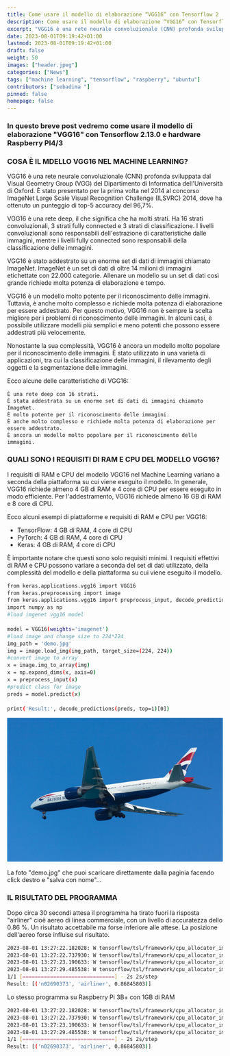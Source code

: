 ```yaml
---
title: Come usare il modello di elaborazione “VGG16” con Tensorflow 2
description: Come usare il modello di elaborazione “VGG16” con Tensorflow 2
excerpt: "VGG16 è una rete neurale convoluzionale (CNN) profonda sviluppata dal Visual Geometry Group (VGG) del Dipartimento di Informatica dell'Università di Oxford. È stato presentato per la prima volta nel 2014 al concorso ImageNet Large Scale Visual Recognition Challenge (ILSVRC) 2014, dove ha ottenuto un punteggio di top-5 accuracy del 96,7%..."
date: 2023-08-01T09:19:42+01:00
lastmod: 2023-08-01T09:19:42+01:00
draft: false
weight: 50
images: ["header.jpeg"]
categories: ["News"]
tags: ["machine learning", "tensorflow", "raspberry", "ubuntu"]
contributors: ["sebadima "]
pinned: false
homepage: false
---
```




### In questo breve post vedremo come usare il modello di elaborazione "VGG16" con Tensorflow 2.13.0 e hardware Raspberry PI4/3


### COSA È IL MDELLO VGG16 NEL MACHINE LEARNING?

VGG16 è una rete neurale convoluzionale (CNN) profonda sviluppata dal Visual Geometry Group (VGG) del Dipartimento di Informatica dell'Università di Oxford. È stato presentato per la prima volta nel 2014 al concorso ImageNet Large Scale Visual Recognition Challenge (ILSVRC) 2014, dove ha ottenuto un punteggio di top-5 accuracy del 96,7%.

VGG16 è una rete deep, il che significa che ha molti strati. Ha 16 strati convoluzionali, 3 strati fully connected e 3 strati di classificazione. I livelli convoluzionali sono responsabili dell'estrazione di caratteristiche dalle immagini, mentre i livelli fully connected sono responsabili della classificazione delle immagini.

VGG16 è stato addestrato su un enorme set di dati di immagini chiamato ImageNet. ImageNet è un set di dati di oltre 14 milioni di immagini etichettate con 22.000 categorie. Allenare un modello su un set di dati così grande richiede molta potenza di elaborazione e tempo.

VGG16 è un modello molto potente per il riconoscimento delle immagini. Tuttavia, è anche molto complesso e richiede molta potenza di elaborazione per essere addestrato. Per questo motivo, VGG16 non è sempre la scelta migliore per i problemi di riconoscimento delle immagini. In alcuni casi, è possibile utilizzare modelli più semplici e meno potenti che possono essere addestrati più velocemente.

Nonostante la sua complessità, VGG16 è ancora un modello molto popolare per il riconoscimento delle immagini. È stato utilizzato in una varietà di applicazioni, tra cui la classificazione delle immagini, il rilevamento degli oggetti e la segmentazione delle immagini.

Ecco alcune delle caratteristiche di VGG16:

    È una rete deep con 16 strati.
    È stata addestrata su un enorme set di dati di immagini chiamato ImageNet.
    È molto potente per il riconoscimento delle immagini.
    È anche molto complesso e richiede molta potenza di elaborazione per essere addestrato.
    È ancora un modello molto popolare per il riconoscimento delle immagini.




### QUALI SONO I REQUISITI DI RAM E CPU DEL MODELLO VGG16?

I requisiti di RAM e CPU del modello VGG16 nel Machine Learning variano a seconda della piattaforma su cui viene eseguito il modello. In generale, VGG16 richiede almeno 4 GB di RAM e 4 core di CPU per essere eseguito in modo efficiente. Per l'addestramento, VGG16 richiede almeno 16 GB di RAM e 8 core di CPU.

Ecco alcuni esempi di piattaforme e requisiti di RAM e CPU per VGG16:

- TensorFlow: 4 GB di RAM, 4 core di CPU
- PyTorch: 4 GB di RAM, 4 core di CPU
- Keras: 4 GB di RAM, 4 core di CPU

È importante notare che questi sono solo requisiti minimi. I requisiti effettivi di RAM e CPU possono variare a seconda del set di dati utilizzato, della complessità del modello e della piattaforma su cui viene eseguito il modello.




```bash
from keras.applications.vgg16 import VGG16
from keras.preprocessing import image
from keras.applications.vgg16 import preprocess_input, decode_predictions
import numpy as np
#load imgenet vgg16 model

model = VGG16(weights='imagenet')
#load image and change size to 224*224
img_path = 'demo.jpg'
img = image.load_img(img_path, target_size=(224, 224))
#convert image to array
x = image.img_to_array(img)
x = np.expand_dims(x, axis=0)
x = preprocess_input(x)
#predict class for image
preds = model.predict(x)

print('Result:', decode_predictions(preds, top=1)[0])
```

<img class="x figure-img img-fluid lazyload blur-up" width="800" alt="" src="images/demo.jpg">

La foto "demo.jpg" che puoi scaricare direttamente dalla paginia facendo click destro e "salva con nome"...


### IL RISULTATO DEL PROGRAMMA

Dopo circa 30 secondi attesa il programma ha tirato fuori la risposta "airliner" cioè aereo di linea commerciale, con un livello di accuratezza dello 0.86 %. Un risultato accettabile ma forse inferiore alle attese. La posizione dell'aereo forse influise sul risultato.

```bash
2023-08-01 13:27:22.182028: W tensorflow/tsl/framework/cpu_allocator_impl.cc:83] Allocation of 411041792 exceeds 10% of free system memory.
2023-08-01 13:27:22.737930: W tensorflow/tsl/framework/cpu_allocator_impl.cc:83] Allocation of 411041792 exceeds 10% of free system memory.
2023-08-01 13:27:23.190633: W tensorflow/tsl/framework/cpu_allocator_impl.cc:83] Allocation of 411041792 exceeds 10% of free system memory.
2023-08-01 13:27:29.485538: W tensorflow/tsl/framework/cpu_allocator_impl.cc:83] Allocation of 411041792 exceeds 10% of free system memory.
1/1 [==============================] - 2s 2s/step
Result: [('n02690373', 'airliner', 0.86845803)]
```

Lo stesso programma su Raspberry Pi 3B+ con 1GB di RAM

```bash
2023-08-01 13:27:22.182028: W tensorflow/tsl/framework/cpu_allocator_impl.cc:83] Allocation of 411041792 exceeds 30% of free system memory.
2023-08-01 13:27:22.737930: W tensorflow/tsl/framework/cpu_allocator_impl.cc:83] Allocation of 411041792 exceeds 30% of free system memory.
2023-08-01 13:27:23.190633: W tensorflow/tsl/framework/cpu_allocator_impl.cc:83] Allocation of 411041792 exceeds 30% of free system memory.
2023-08-01 13:27:29.485538: W tensorflow/tsl/framework/cpu_allocator_impl.cc:83] Allocation of 411041792 exceeds 30% of free system memory.
1/1 [==============================] - 2s 2s/step
Result: [('n02690373', 'airliner', 0.86845803)]
```


